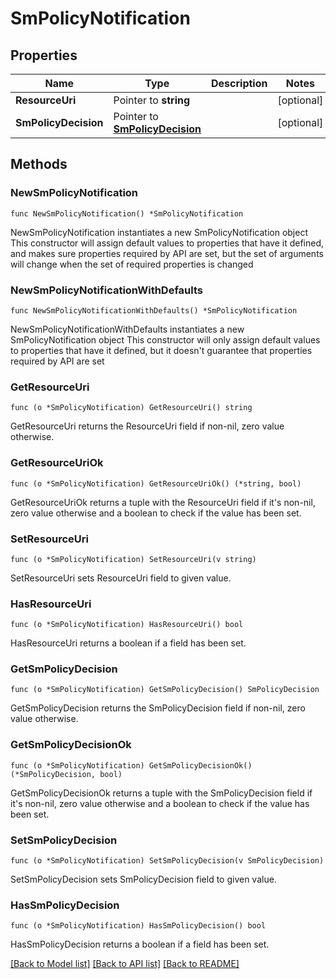 # SmPolicyNotification

## Properties

Name | Type | Description | Notes
------------ | ------------- | ------------- | -------------
**ResourceUri** | Pointer to **string** |  | [optional] 
**SmPolicyDecision** | Pointer to [**SmPolicyDecision**](SmPolicyDecision.md) |  | [optional] 

## Methods

### NewSmPolicyNotification

`func NewSmPolicyNotification() *SmPolicyNotification`

NewSmPolicyNotification instantiates a new SmPolicyNotification object
This constructor will assign default values to properties that have it defined,
and makes sure properties required by API are set, but the set of arguments
will change when the set of required properties is changed

### NewSmPolicyNotificationWithDefaults

`func NewSmPolicyNotificationWithDefaults() *SmPolicyNotification`

NewSmPolicyNotificationWithDefaults instantiates a new SmPolicyNotification object
This constructor will only assign default values to properties that have it defined,
but it doesn't guarantee that properties required by API are set

### GetResourceUri

`func (o *SmPolicyNotification) GetResourceUri() string`

GetResourceUri returns the ResourceUri field if non-nil, zero value otherwise.

### GetResourceUriOk

`func (o *SmPolicyNotification) GetResourceUriOk() (*string, bool)`

GetResourceUriOk returns a tuple with the ResourceUri field if it's non-nil, zero value otherwise
and a boolean to check if the value has been set.

### SetResourceUri

`func (o *SmPolicyNotification) SetResourceUri(v string)`

SetResourceUri sets ResourceUri field to given value.

### HasResourceUri

`func (o *SmPolicyNotification) HasResourceUri() bool`

HasResourceUri returns a boolean if a field has been set.

### GetSmPolicyDecision

`func (o *SmPolicyNotification) GetSmPolicyDecision() SmPolicyDecision`

GetSmPolicyDecision returns the SmPolicyDecision field if non-nil, zero value otherwise.

### GetSmPolicyDecisionOk

`func (o *SmPolicyNotification) GetSmPolicyDecisionOk() (*SmPolicyDecision, bool)`

GetSmPolicyDecisionOk returns a tuple with the SmPolicyDecision field if it's non-nil, zero value otherwise
and a boolean to check if the value has been set.

### SetSmPolicyDecision

`func (o *SmPolicyNotification) SetSmPolicyDecision(v SmPolicyDecision)`

SetSmPolicyDecision sets SmPolicyDecision field to given value.

### HasSmPolicyDecision

`func (o *SmPolicyNotification) HasSmPolicyDecision() bool`

HasSmPolicyDecision returns a boolean if a field has been set.


[[Back to Model list]](../README.md#documentation-for-models) [[Back to API list]](../README.md#documentation-for-api-endpoints) [[Back to README]](../README.md)


